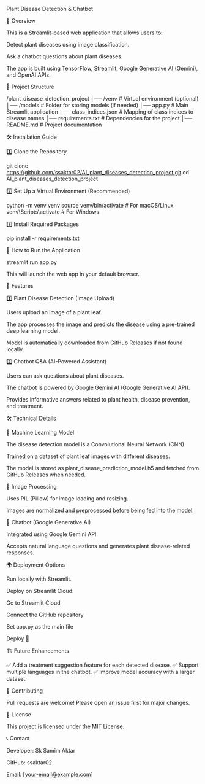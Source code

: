 Plant Disease Detection & Chatbot

📌 Overview

This is a Streamlit-based web application that allows users to:

Detect plant diseases using image classification.

Ask a chatbot questions about plant diseases.

The app is built using TensorFlow, Streamlit, Google Generative AI (Gemini), and OpenAI APIs.

📂 Project Structure

/plant_disease_detection_project
│── /venv                # Virtual environment (optional)
│── /models              # Folder for storing models (if needed)
│── app.py               # Main Streamlit application
│── class_indices.json   # Mapping of class indices to disease names
│── requirements.txt     # Dependencies for the project
│── README.md            # Project documentation

🛠 Installation Guide

1️⃣ Clone the Repository

git clone https://github.com/ssaktar02/AI_plant_diseases_detection_project.git
cd AI_plant_diseases_detection_project

2️⃣ Set Up a Virtual Environment (Recommended)

python -m venv venv
source venv/bin/activate  # For macOS/Linux
venv\Scripts\activate     # For Windows

3️⃣ Install Required Packages

pip install -r requirements.txt

🚀 How to Run the Application

streamlit run app.py

This will launch the web app in your default browser.

🌱 Features

1️⃣ Plant Disease Detection (Image Upload)

Users upload an image of a plant leaf.

The app processes the image and predicts the disease using a pre-trained deep learning model.

Model is automatically downloaded from GitHub Releases if not found locally.

2️⃣ Chatbot Q&A (AI-Powered Assistant)

Users can ask questions about plant diseases.

The chatbot is powered by Google Gemini AI (Google Generative AI API).

Provides informative answers related to plant health, disease prevention, and treatment.

🛠 Technical Details

🔹 Machine Learning Model

The disease detection model is a Convolutional Neural Network (CNN).

Trained on a dataset of plant leaf images with different diseases.

The model is stored as plant_disease_prediction_model.h5 and fetched from GitHub Releases when needed.

🔹 Image Processing

Uses PIL (Pillow) for image loading and resizing.

Images are normalized and preprocessed before being fed into the model.

🔹 Chatbot (Google Generative AI)

Integrated using Google Gemini API.

Accepts natural language questions and generates plant disease-related responses.

🌍 Deployment Options

Run locally with Streamlit.

Deploy on Streamlit Cloud:

Go to Streamlit Cloud

Connect the GitHub repository

Set app.py as the main file

Deploy 🚀

🏗 Future Enhancements

✅ Add a treatment suggestion feature for each detected disease.
✅ Support multiple languages in the chatbot.
✅ Improve model accuracy with a larger dataset.

🤝 Contributing

Pull requests are welcome! Please open an issue first for major changes.

📝 License

This project is licensed under the MIT License.

📞 Contact

Developer: Sk Samim Aktar

GitHub: ssaktar02

Email: [your-email@example.com]
